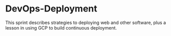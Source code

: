 # DevOps-Deployment
This sprint describes strategies to deploying web and other software, plus a lesson in using GCP to build continuous deployment.
